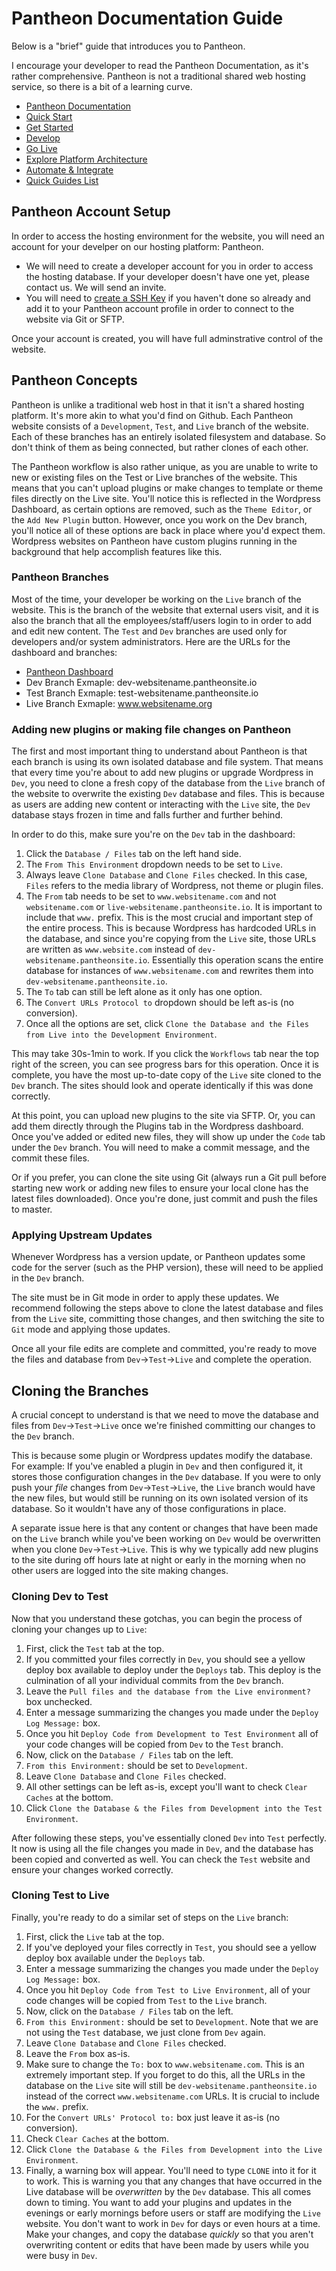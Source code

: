 # Pantheon Documentation Guide

Below is a "brief" guide that introduces you to Pantheon.

I encourage your developer to read the Pantheon Documentation, as it's rather comprehensive. Pantheon is not a traditional shared web hosting service, so there is a bit of a learning curve.

- [Pantheon Documentation](https://pantheon.io/docs/)
- [Quick Start](https://pantheon.io/docs/guides/quickstart/)
- [Get Started](https://pantheon.io/docs/get-started/)
- [Develop](https://pantheon.io/docs/develop/)
- [Go Live](https://pantheon.io/docs/go-live/)
- [Explore Platform Architecture](https://pantheon.io/docs/platform/)
- [Automate & Integrate](https://pantheon.io/docs/automate/)
- [Quick Guides List](https://pantheon.io/docs/guides/)

## Pantheon Account Setup

In order to access the hosting environment for the website, you will need an account for your develper on our hosting platform: Pantheon.

- We will need to create a developer account for you in order to access the hosting database. If your developer doesn't have one yet, please contact us. We will send an invite.
- You will need to [create a SSH Key](https://pantheon.io/docs/ssh-keys/) if you haven't done so already and add it to your Pantheon account profile in order to connect to the website via Git or SFTP.

Once your account is created, you will have full adminstrative control of the website.

## Pantheon Concepts

Pantheon is unlike a traditional web host in that it isn't a shared hosting platform. It's more akin to what you'd find on Github. Each Pantheon website consists of a `Development`, `Test`, and `Live` branch of the website. Each of these branches has an entirely isolated filesystem and database. So don't think of them as being connected, but rather clones of each other.

The Pantheon workflow is also rather unique, as you are unable to write to new or existing files on the Test or Live branches of the website. This means that you can't upload plugins or make changes to template or theme files directly on the Live site. You'll notice this is reflected in the Wordpress Dashboard, as certain options are removed, such as the `Theme Editor`, or the `Add New Plugin` button. However, once you work on the Dev branch, you'll notice all of these options are back in place where you'd expect them. Wordpress websites on Pantheon have custom plugins running in the background that help accomplish features like this.

### Pantheon Branches

Most of the time, your developer be working on the `Live` branch of the website. This is the branch of the website that external users visit, and it is also the branch that all the employees/staff/users login to in order to add and edit new content. The `Test` and `Dev` branches are used only for developers and/or system administrators. Here are the URLs for the dashboard and branches:

- [Pantheon Dashboard](http://dev-websitename.pantheonsite.io/)
- Dev Branch Exmaple: dev-websitename.pantheonsite.io
- Test Branch Exmaple: test-websitename.pantheonsite.io
- Live Branch Exmaple: www.websitename.org

### Adding new plugins or making file changes on Pantheon

The first and most important thing to understand about Pantheon is that each branch is using its own isolated database and file system. That means that every time you're about to add new plugins or upgrade Wordpress in `Dev`, you need to clone a fresh copy of the database from the `Live` branch of the website to overwrite the existing `Dev` database and files. This is because as users are adding new content or interacting with the `Live` site, the `Dev` database stays frozen in time and falls further and further behind.

In order to do this, make sure you're on the `Dev` tab in the dashboard:

1. Click the `Database / Files` tab on the left hand side.
2. The `From This Environment` dropdown needs to be set to `Live`.
3. Always leave `Clone Database` and `Clone Files` checked. In this case, `Files` refers to the media library of Wordpress, not theme or plugin files.
4. The `From` tab needs to be set to `www.websitename.com` and not `websitename.com` or `live-websitename.pantheonsite.io`. It is important to include that `www.` prefix. This is the most crucial and important step of the entire process. This is because Wordpress has hardcoded URLs in the database, and since you're copying from the `Live` site, those URLs are written as `www.website.com` instead of `dev-websitename.pantheonsite.io`. Essentially this operation scans the entire database for instances of `www.websitename.com` and rewrites them into `dev-websitename.pantheonsite.io`.
5. The `To` tab can still be left alone as it only has one option.
6. The `Convert URLs Protocol to` dropdown should be left as-is (no conversion).
7. Once all the options are set, click `Clone the Database and the Files from Live into the Development Environment`.

This may take 30s-1min to work. If you click the `Workflows` tab near the top right of the screen, you can see progress bars for this operation. Once it is complete, you have the most up-to-date copy of the `Live` site cloned to the `Dev` branch. The sites should look and operate identically if this was done correctly.

At this point, you can upload new plugins to the site via SFTP. Or, you can add them directly through the Plugins tab in the Wordpress dashboard. Once you've added or edited new files, they will show up under the `Code` tab under the `Dev` branch. You will need to make a commit message, and the commit these files.

Or if you prefer, you can clone the site using Git (always run a Git pull before starting new work or adding new files to ensure your local clone has the latest files downloaded). Once you're done, just commit and push the files to master.

### Applying Upstream Updates

Whenever Wordpress has a version update, or Pantheon updates some code for the server (such as the PHP version), these will need to be applied in the `Dev` branch.

The site must be in Git mode in order to apply these updates. We recommend following the steps above to clone the latest database and files from the `Live` site, committing those changes, and then switching the site to `Git` mode and applying those updates.

Once all your file edits are complete and committed, you're ready to move the files and database from `Dev`->`Test`->`Live` and complete the operation.

## Cloning the Branches

A crucial concept to understand is that we need to move the database and files from `Dev`->`Test`->`Live` once we're finished committing our changes to the `Dev` branch.

This is because some plugin or Wordpress updates modify the database. For example: If you've enabled a plugin in `Dev` and then configured it, it stores those configuration changes in the `Dev` database. If you were to only push your _file_ changes from `Dev`->`Test`->`Live`, the `Live` branch would have the new files, but would still be running on its own isolated version of its database. So it wouldn't have any of those configurations in place.

A separate issue here is that any content or changes that have been made on the `Live` branch while you've been working on `Dev` would be overwritten when you clone `Dev`->`Test`->`Live`. This is why we typically add new plugins to the site during off hours late at night or early in the morning when no other users are logged into the site making changes.

### Cloning Dev to Test

Now that you understand these gotchas, you can begin the process of cloning your changes up to `Live`:

1. First, click the `Test` tab at the top.
2. If you committed your files correctly in `Dev`, you should see a yellow deploy box available to deploy under the `Deploys` tab. This deploy is the culmination of all your individual commits from the `Dev` branch.
3. Leave the `Pull files and the database from the Live environment?` box unchecked.
4. Enter a message summarizing the changes you made under the `Deploy Log Message:` box.
5. Once you hit `Deploy Code from Development to Test Environment` all of your code changes will be copied from `Dev` to the `Test` branch.
6. Now, click on the `Database / Files` tab on the left.
7. `From this Environment:` should be set to `Development`.
8. Leave `Clone Database` and `Clone Files` checked.
9. All other settings can be left as-is, except you'll want to check `Clear Caches` at the bottom.
10. Click `Clone the Database & the Files from Development into the Test Environment`.

After following these steps, you've essentially cloned `Dev` into `Test` perfectly. It now is using all the file changes you made in `Dev`, and the database has been copied and converted as well. You can check the `Test` website and ensure your changes worked correctly.

### Cloning Test to Live

Finally, you're ready to do a similar set of steps on the `Live` branch:

1. First, click the `Live` tab at the top.
2. If you've deployed your files correctly in `Test`, you should see a yellow deploy box available under the `Deploys` tab.
3. Enter a message summarizing the changes you made under the `Deploy Log Message:` box.
4. Once you hit `Deploy Code from Test to Live Environment`, all of your code changes will be copied from `Test` to the `Live` branch.
5. Now, click on the `Database / Files` tab on the left.
6. `From this Environment:` should be set to `Development`. Note that we are not using the `Test` database, we just clone from `Dev` again.
7. Leave `Clone Database` and `Clone Files` checked.
8. Leave the `From` box as-is.
9. Make sure to change the `To:` box to `www.websitename.com`. This is an extremely important step. If you forget to do this, all the URLs in the database on the `Live` site will still be `dev-websitename.pantheonsite.io` instead of the correct `www.websitename.com` URLs. It is crucial to include the `www.` prefix.
10. For the `Convert URLs' Protocol to:` box just leave it as-is (no conversion).
11. Check `Clear Caches` at the bottom.
12. Click `Clone the Database & the Files from Development into the Live Environment`.
13. Finally, a warning box will appear. You'll need to type `CLONE` into it for it to work. This is warning you that any changes that have occurred in the Live database will be _overwritten_ by the `Dev` database. This all comes down to timing. You want to add your plugins and updates in the evenings or early mornings before users or staff are modifying the `Live` website. You don't want to work in `Dev` for days or even hours at a time. Make your changes, and copy the database _quickly_ so that you aren't overwriting content or edits that have been made by users while you were busy in `Dev`.
